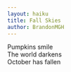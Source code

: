 ```yaml
---
layout: haiku
title: Fall Skies
author: BrandonMGH
---
```


Pumpkins smile<br>
The world darkens<br>
October has fallen<br>




